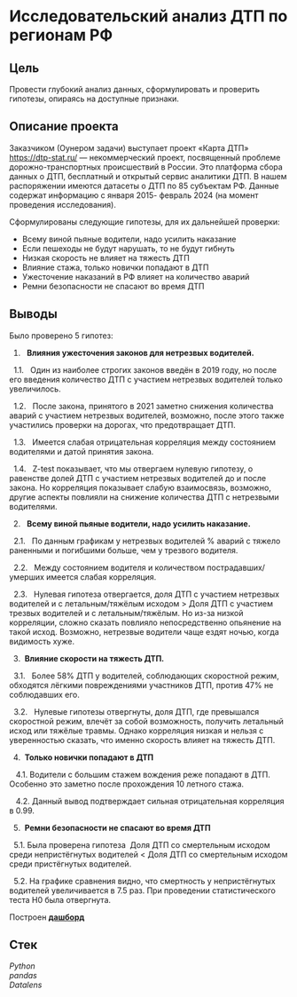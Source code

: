 # Исследовательский анализ ДТП по регионам РФ


## Цель
Провести глубокий анализ данных, сформулировать и проверить гипотезы, опираясь на доступные признаки.

## Описание проекта
Заказчиком (Оунером задачи) выступает проект «Карта ДТП» https://dtp-stat.ru/ — некоммерческий проект, посвященный проблеме дорожно-транспортных происшествий в России. Это платформа сбора данных о ДТП, бесплатный и открытый сервис аналитики ДТП.
В нашем распоряжении имеются датасеты о ДТП по 85 субъектам РФ. Данные содержат информацию с января 2015- февраль 2024 (на момент проведения исследования).

Сформулированы следующие гипотезы, для их дальнейшей проверки:

* Всему виной пьяные водители, надо усилить наказание
* Если пешеходы не будут нарушать, то не будут гибнуть
* Низкая скорость не влияет на тяжесть ДТП
* Влияние стажа, только новички попадают в ДТП
* Ужесточение наказаний в РФ влияет на количество аварий
* Ремни безопасности не спасают во время ДТП

## Выводы
Было проверено 5 гипотез:
 
 1.   **Влияния ужесточения законов для нетрезвых водителей.**
 
   1.1.   Один из наиболее строгих законов введён в 2019 году, но после его введения количество ДТП с участием нетрезвых водителей только увеличилось.
 
   1.2.   После закона, принятого в 2021 заметно снижения количества аварий с участием нетрезвых водителей, возможно, после этого также участились проверки на дорогах, что предотвращает ДТП.
 
   1.3.   Имеется слабая отрицательная корреляция между состоянием водителями и датой принятия закона.
 
   1.4.   Z-test показывает, что мы отвергаем нулевую гипотезу, о равенстве долей ДТП с участием нетрезвых водителей до и после закона. Но корреляция показывает слабую взаимосвязь, возможно, другие аспекты повлияли на снижение количества ДТП с нетрезвыми водителями.
 
 2.   **Всему виной пьяные водители, надо усилить наказание.**
 
   2.1.   По данным графикам у нетрезвых водителей % аварий с тяжело раненными и погибшими больше, чем у трезвого водителя.
 
   2.2.   Между состоянием водителя и количеством пострадавших/умерших имеется слабая корреляция.
 
   2.3.   Нулевая гипотеза отвергается, доля ДТП с участием нетрезвых водителей и с летальным/тяжёлым исходом > Доля ДТП с участием трезвых водителей и с летальным/тяжёлым. Но из-за низкой корреляции, сложно сказать повлияло непосредственно опьянение на такой исход. Возможно, нетрезвые водители чаще ездят ночью, когда видимость хуже.
   
 3.  **Влияние скорости на тяжесть ДТП.**  
 
   3.1.   Более 58% ДТП у водителей, соблюдающих скоростной режим, обходятся лёгкими повреждениями участников ДТП, против 47% не соблюдавших его.
 
   3.2.   Нулевые гипотезы отвергнуты, доля ДТП, где превышался скоростной режим, влечёт за собой возможность, получить летальный исход или тяжёлые травмы. Однако корреляция низкая и нельзя с уверенностью сказать, что именно скорость влияет на тяжесть ДТП.
 
 4.  **Только новички попадают в ДТП**
 
    4.1. Водители с большим стажем вождения реже попадают в ДТП. Особенно это заметно после прохождения 10 летного стажа.
 
    4.2. Данный вывод подтверждает сильная отрицательная корреляция в 0.99.
 
 5.  **Ремни безопасности не спасают во время ДТП**   
 
   5.1. Была проверена гипотеза  Доля ДТП со смертельным исходом среди непристёгнутых водителей < Доля ДТП со смертельным исходом среди пристёгнутых водителей.
 
   5.2. На графике сравнения видно, что смертность у непристёгнутых водителей увеличивается в 7.5 раз. При проведении статистического теста Н0 была отвергнута.

   Построен <a href="https://datalens.yandex/eoayfpr59osg2">**дашборд**</a>

## Стек
*Python*  
*pandas*  
*Datalens*
